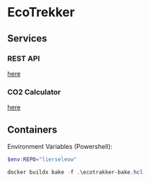 # EcoTrekker

## Services

### REST API

[here](rest-api/README.md)

### CO2 Calculator

[here](co2-calculator/README.md)

## Containers

Environment Variables (Powershell): 
```powershell
$env:REPO="lierseleow"
```

```powershell
docker buildx bake -f .\ecotrakker-bake.hcl
```
